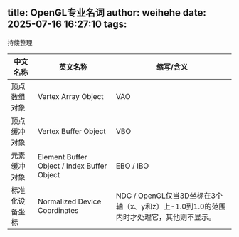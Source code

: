 title: OpenGL专业名词
author: weihehe
date: 2025-07-16 16:27:10
tags:
---
持续整理
<!--more-->

| 中文名称         | 英文名称                           | 缩写/含义 |
|------------------|------------------------------------|------|
| 顶点数组对象     | Vertex Array Object                | VAO  |
| 顶点缓冲对象     | Vertex Buffer Object               | VBO  |
| 元素缓冲对象     | Element Buffer Object / Index Buffer Object | EBO / IBO |
|标准化设备坐标|Normalized Device Coordinates|NDC / OpenGL仅当3D坐标在3个轴（x、y和z）上-1.0到1.0的范围内时才处理它，其他则不显示。